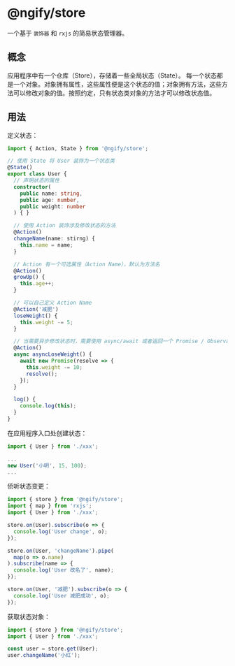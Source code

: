 # @ngify/store

一个基于 `装饰器` 和 `rxjs` 的简易状态管理器。

## 概念

应用程序中有一个仓库（Store），存储着一些全局状态（State）。
每一个状态都是一个对象。对象拥有属性，这些属性便是这个状态的值；对象拥有方法，这些方法可以修改对象的值。按照约定，只有状态类对象的方法才可以修改状态值。

## 用法

定义状态：

```ts
import { Action, State } from '@ngify/store';

// 使用 State 将 User 装饰为一个状态类
@State()
export class User {
  // 声明状态的属性
  constructor(
    public name: string,
    public age: number,
    public weight: number
  ) { }

  // 使用 Action 装饰涉及修改状态的方法
  @Action()
  changeName(name: stirng) {
    this.name = name;
  }

  // Action 有一个可选属性（Action Name），默认为方法名
  @Action()
  growUp() {
    this.age++;
  }

  // 可以自己定义 Action Name
  @Action('减肥')
  loseWeight() {
    this.weight -= 5;
  }

  // 当需要异步修改状态时，需要使用 async/await 或者返回一个 Promise / Observable
  @Action()
  async asyncLoseWeight() {
    await new Promise(resolve => {
      this.weight -= 10;
      resolve();
    });
  }

  log() {
    console.log(this);
  }
}
```

在应用程序入口处创建状态：

```ts
import { User } from './xxx';

...
new User('小明', 15, 100);
...

```

侦听状态变更：

```ts
import { store } from '@ngify/store';
import { map } from 'rxjs';
import { User } from './xxx';

store.on(User).subscribe(o => {
  console.log('User change', o);
});

store.on(User, 'changeName').pipe(
  map(o => o.name)
).subscribe(name => {
  console.log('User 改名了', name);
});

store.on(User, '减肥').subscribe(o => {
  console.log('User 减肥成功', o);
});
```

获取状态对象：

```ts
import { store } from '@ngify/store';
import { User } from './xxx';

const user = store.get(User);
user.changeName('小红');
```
